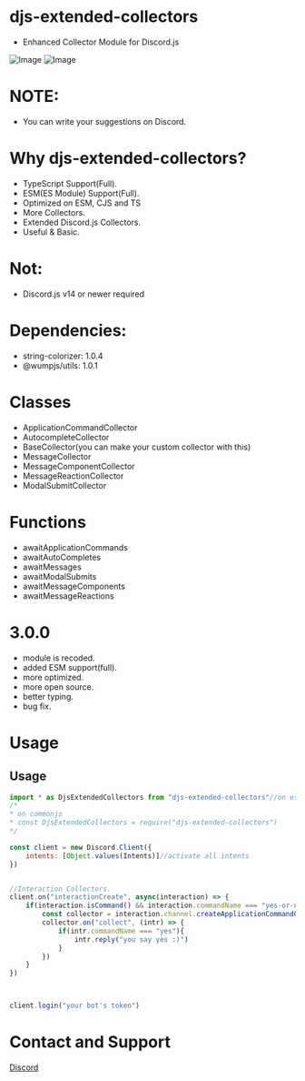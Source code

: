 # djs-extended-collectors

- Enhanced Collector Module for Discord.js

![Image](https://img.shields.io/npm/dt/djs-extended-collectors.svg?color=%2351FC0&maxAge=3600)
![Image](https://img.shields.io/npm/v/djs-extended-collectors?color=red&label=djs-extended-collectors)

# NOTE:
- You can write your suggestions on Discord.


# Why djs-extended-collectors?
- TypeScript Support(Full).
- ESM(ES Module) Support(Full).
- Optimized on ESM, CJS and TS
- More Collectors.
- Extended Discord.js Collectors.
- Useful & Basic.

# Not:
- Discord.js v14 or newer required

# Dependencies:
- string-colorizer: 1.0.4
- @wumpjs/utils: 1.0.1

# Classes
- ApplicationCommandCollector
- AutocompleteCollector
- BaseCollector(you can make your custom collector with this)
- MessageCollector
- MessageComponentCollector
- MessageReactionCollector
- ModalSubmitCollector

# Functions
- awaitApplicationCommands
- awaitAutoCompletes
- awaitMessages
- awaitModalSubmits
- awaitMessageComponents
- awaitMessageReactions

# 3.0.0

- module is recoded.
- added ESM support(full).
- more optimized.
- more open source.
- better typing.
- bug fix.

# Usage

## Usage
```js
import * as DjsExtendedCollectors from "djs-extended-collectors"//on esm.
/*
* on commonjs
* const DjsExtendedCollectors = require("djs-extended-collectors")
*/

const client = new Discord.Client({
    intents: [Object.values(Intents)]//activate all intents
})


//Interaction Collectors.
client.on("interactionCreate", async(interaction) => {
    if(interaction.isCommand() && interaction.commandName === "yes-or-no"){
        const collector = interaction.channel.createApplicationCommandCollector(options)//or: new DjsExtendedCollectors.ApplicationCommandCollector(client, interaction.channel, options)
        collector.on("collect", (intr) => {
            if(intr.commandName === "yes"){
                intr.reply("you say yes :)")
            }
        })
    }
})



client.login("your bot's token")
```


# Contact and Support

<a href="https://discord.com/users/586995957695119477">Discord</a>
